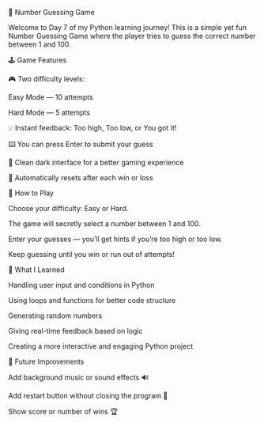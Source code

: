 🎯 Number Guessing Game

Welcome to Day 7 of my Python learning journey!
This is a simple yet fun Number Guessing Game where the player tries to guess the correct number between 1 and 100.

🕹️ Game Features

🎮 Two difficulty levels:

Easy Mode — 10 attempts

Hard Mode — 5 attempts

💡 Instant feedback: Too high, Too low, or You got it!

⌨️ You can press Enter to submit your guess

🖤 Clean dark interface for a better gaming experience

🔁 Automatically resets after each win or loss

🚀 How to Play

Choose your difficulty: Easy or Hard.

The game will secretly select a number between 1 and 100.

Enter your guesses — you’ll get hints if you’re too high or too low.

Keep guessing until you win or run out of attempts!

🧠 What I Learned

Handling user input and conditions in Python

Using loops and functions for better code structure

Generating random numbers

Giving real-time feedback based on logic

Creating a more interactive and engaging Python project

🧩 Future Improvements

Add background music or sound effects 🔊

Add restart button without closing the program 🔁

Show score or number of wins 🏆